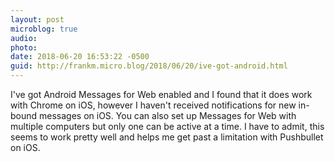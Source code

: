 ```yaml
---
layout: post
microblog: true
audio: 
photo: 
date: 2018-06-20 16:53:22 -0500
guid: http://frankm.micro.blog/2018/06/20/ive-got-android.html
---
```

I've got Android Messages for Web enabled and I found that it does work with Chrome on iOS, however I haven't received notifications for new in-bound messages on iOS. You can also set up Messages for Web with multiple computers but only one can be active at a time. I have to admit, this seems to work pretty well and helps me get past a limitation with Pushbullet on iOS. 
